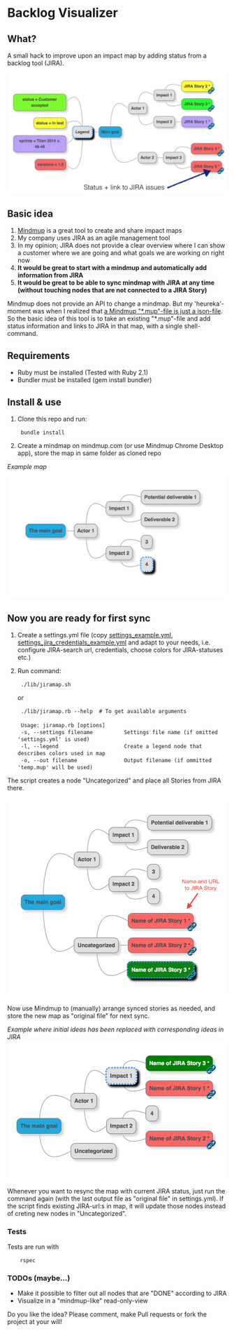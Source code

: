 Backlog Visualizer
==================

What?
-----

A small hack to improve upon an impact map by adding status from a backlog tool (JIRA).

![](docs/images/backlog_visualizer.png)

Basic idea
----------

1. [Mindmup](https://www.mindmup.com) is a great tool to create and share impact maps
2. My company uses JIRA as an agile management tool
3. In my opinion; JIRA does not provide a clear overview where I can show a customer where we are going and what goals we are working on right now
4. __It would be great to start with a mindmup and automatically add information from JIRA__
5.  __It would be great to be able to sync mindmap with JIRA at any time (without touching nodes that are not connected to a JIRA Story)__ 

Mindmup does not provide an API to change a mindmap. But my 'heureka'-moment was when I realized that [a Mindmup "*.mup"-file is just a json-file](https://github.com/mindmup/mapjs/wiki/Data-Format). 
So the basic idea of this tool is to take an existing "*.mup"-file and add status information and links to JIRA in that map, with a single shell-command.

## Requirements
* Ruby must be installed (Tested with Ruby 2.1)
* Bundler must be installed (gem install bundler)

## Install & use
1. Clone this repo and run:

		bundle install

3. Create a mindmap on mindmup.com (or use Mindmup Chrome Desktop app), store the map in same folder as cloned repo

_Example map_

![](docs/images/original.png)

## Now you are ready for first sync

1. Create a settings.yml file (copy [settings_example.yml](settings_example.yml), [settings_jira_credentials_example.yml](settings_jira_credentials_example.yml) and adapt to your needs, i.e. configure JIRA-search url, credentials, choose colors for JIRA-statuses etc.)
2. Run command:

		./lib/jiramap.sh

	or

		./lib/jiramap.rb --help  # To get available arguments

		Usage: jiramap.rb [options]
    	-s, --settings filename          Settings file name (if omitted 'settings.yml' is used)
    	-l, --legend                     Create a legend node that describes colors used in map
    	-o, --out filename               Output filename (if ommitted 'temp.mup' will be used)
 
The script creates a node "Uncategorized" and place all Stories from JIRA there.

![](docs/images/first_sync.png)

Now use Mindmup to (manually) arrange synced stories as needed, and store the new map as "original file" for next sync.

_Example where initial ideas has been replaced with corresponding ideas in JIRA_
![](docs/images/synced_map.png)

Whenever you want to resync the map with current JIRA status, just run the command again (with the last output file as "original file" in settings.yml). 
If the script finds existing JIRA-url:s in map, it will update those nodes instead of creting new nodes in "Uncategorized".

### Tests

Tests are run with

		rspec 

### TODOs (maybe...)
* Make it possible to filter out all nodes that are "DONE" according to JIRA
* Visualize in a "mindmup-like" read-only-view

Do you like the idea? Please comment, make Pull requests or fork the project at your will!
